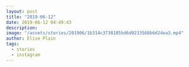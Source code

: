```yaml
---
layout: post
title: "2019-06-12"
date: 2019-06-12 04:49:43
description: 
image: "/assets/stories/201906/1b314c3738105bd6d0233568b6d24ea3.mp4"
author: Elise Plain
tags: 
  - stories
  - instagram
---
```



<p></p>
